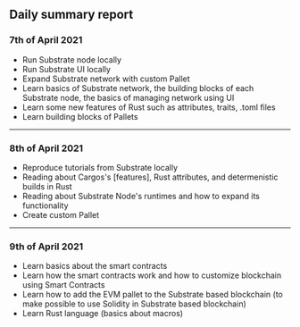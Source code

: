 ## Daily summary report

### 7th of April 2021

- Run Substrate node locally
- Run Substrate UI locally
- Expand Substrate network with custom Pallet
- Learn basics of Substrate network, the building blocks of each Substrate node, the basics of managing network using UI
- Learn some new features of Rust such as attributes, traits, .toml files
- Learn building blocks of Pallets

----

### 8th of April 2021

- Reproduce tutorials from Substrate locally
- Reading about Cargos's [features], Rust attributes, and determenistic builds in Rust
- Reading about Substrate Node's runtimes and how to expand its functionality
- Create custom Pallet

----

### 9th of April 2021

- Learn basics about the smart contracts
- Learn how the smart contracts work and how to customize blockchain using Smart Contracts
- Learn how to add the EVM pallet to the Substrate based blockchain (to make possible to use Solidity in Substrate based blockchain)
- Learn Rust language (basics about macros)
